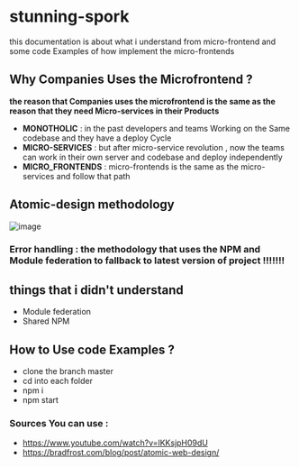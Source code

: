# stunning-spork

this documentation is about what i understand from micro-frontend and some code Examples of how implement the micro-frontends

## Why Companies Uses the Microfrontend ? 
**the reason that Companies uses the microfrontend is the same as the reason that they need Micro-services in their Products**

- **MONOTHOLIC** : in the past developers and teams Working on the Same codebase and they have a deploy Cycle
- **MICRO-SERVICES** : but after micro-service revolution , now the teams can work in their own server and codebase and deploy independently
- **MICRO_FRONTENDS** : micro-frontends is the same as the micro-services and follow that path




## Atomic-design methodology

![image](https://user-images.githubusercontent.com/78806131/184589431-8d32e7d8-b445-4367-b4cf-f80ec06468c6.png)


### Error handling : the methodology that uses the NPM and Module federation to fallback to latest version of project !!!!!!!


## things that i didn't understand

- Module federation
- Shared NPM

## How to Use code Examples ?
- clone the branch master
- cd into each folder
- npm i
- npm start

### Sources You can use :

- https://www.youtube.com/watch?v=lKKsjpH09dU
- https://bradfrost.com/blog/post/atomic-web-design/
